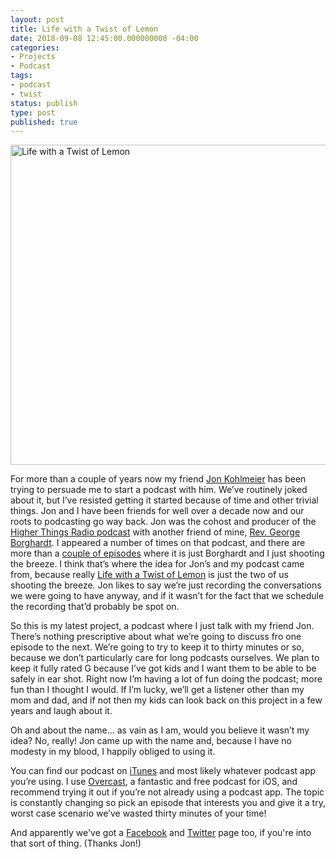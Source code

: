 ```yaml
---
layout: post
title: Life with a Twist of Lemon
date: 2018-09-08 12:45:00.000000000 -04:00
categories:
- Projects
- Podcast
tags:
- podcast
- twist
status: publish
type: post
published: true
---
```


<img src="{{ site.url }}/assets/life-with-a-twist-of-lemon.jpg" width="512" height="512" alt="Life with a Twist of Lemon" style="display: block; margin-left: auto; margin-right: auto; max-width: 100%; height: auto;" />

For more than a couple of years now my friend [Jon Kohlmeier](http://jonkohlmeier.net/about/) has been trying to persuade me to start a podcast with him. We’ve routinely joked about it, but I’ve resisted getting it started because of time and other trivial things. Jon and I have been friends for well over a decade now and our roots to podcasting go way back. Jon was the cohost and producer of the [Higher Things Radio podcast](https://itunes.apple.com/us/podcast/ht-legacy-cast/id1424483387) with another friend of mine, [Rev. George Borghardt](https://twitter.com/revborghardt). I appeared a number of times on that podcast, and there are more than a [couple of episodes](https://itunes.apple.com/us/podcast/ht-legacy-cast/id1424483387#) where it is just Borghardt and I just shooting the breeze. I think that’s where the idea for Jon’s and my podcast came from, because really [Life with a Twist of Lemon](http://twistoflemonpod.com) is just the two of us shooting the breeze. Jon likes to say we’re just recording the conversations we were going to have anyway, and if it wasn’t for the fact that we schedule the recording that’d probably be spot on.

So this is my latest project, a podcast where I just talk with my friend Jon. There’s nothing prescriptive about what we’re going to discuss fro one episode to the next. We’re going to try to keep it to thirty minutes or so, because we don’t particularly care for long podcasts ourselves. We plan to keep it fully rated G because I’ve got kids and I want them to be able to be safely in ear shot. Right now I’m having a lot of fun doing the podcast; more fun than I thought I would. If I’m lucky, we’ll get a listener other than my mom and dad, and if not then my kids can look back on this project in a few years and laugh about it.

Oh and about the name... as vain as I am, would you believe it wasn’t my idea? No, really! Jon came up with the name and, because I have no modesty in my blood, I happily obliged to using it.

You can find our podcast on [iTunes](https://itunes.apple.com/us/podcast/life-with-a-twist-of-lemon/id1419902908?mt=2) and most likely whatever podcast app you’re using. I use [Overcast](https://overcast.fm/itunes1419902908/life-with-a-twist-of-lemon), a fantastic and free podcast for iOS, and recommend trying it out if you’re not already using a podcast app. The topic is constantly changing so pick an episode that interests you and give it a try, worst case scenario we’ve wasted thirty minutes of your time!

And apparently we've got a [Facebook](https://www.facebook.com/twistoflemonpod/) and [Twitter](https://twitter.com/twistoflemonpod) page too, if you're into that sort of thing. (Thanks Jon!)